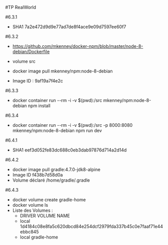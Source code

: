 #TP RealWorld


#6.3.1
  * SHA1 7a2e472d9d9e77ad7de8f4ace9e09d7597ee60f7

#6.3.2
  * https://github.com/mkenney/docker-npm/blob/master/node-8-debian/Dockerfile
  * volume src

  * docker image pull mkenney/npm:node-8-debian
  * Image ID : 9af19a7f4e2c

#6.3.3
  * docker container run --rm -i -v $(pwd):/src mkenney/npm:node-8-debian npm install

#6.3.4
  * docker container run --rm -i -v $(pwd):/src -p 8000:8080 mkenney/npm:node-8-debian npm run dev

#6.4.1
  * SHA1 eef3d052fe83dc688c0eb3dab97876d714a2d14d

#6.4.2
  * docker image pull gradle:4.7.0-jdk8-alpine
  * Image ID f438b7d58d0a
  * Volume déclaré /home/gradle/.gradle

#6.4.3
  * docker volume create gradle-home
  * docker volume ls
  * Liste des Volumes : 
    *  DRIVER              VOLUME NAME
    *  local               1d4184c08e8fa5c620dbcd84e254dcf2979fda337b45c0e7faaf71e44ebbc845
    *  local               gradle-home
 

